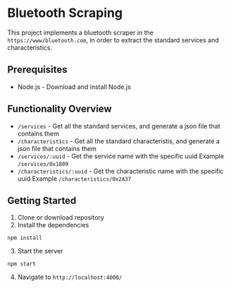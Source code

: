 # Bluetooth Scraping
This project implements a bluetooth scraper in the `https://www/bluetooth.com`, in order to extract the standard services and characteristics.

## Prerequisites
  * Node.js - Download and install Node.js

## Functionality Overview

  * `/services` - Get all the standard services, and generate a json file that contains them
  * `/characteristics` - Get all the standard characteristis, and generate a json file that contains them
  * `/services/:uuid` - Get the service name with the specific uuid
  	Example `/services/0x1809`
  * `/characteristics/:uuid` - Get the characteristic name with the specific uuid
  	Example `/characteristics/0x2A37`

## Getting Started

1. Clone or download repository
2. Install the dependencies
```
npm install
```
3. Start the server
```
npm start
```
4. Navigate to `http://localhost:4000/`